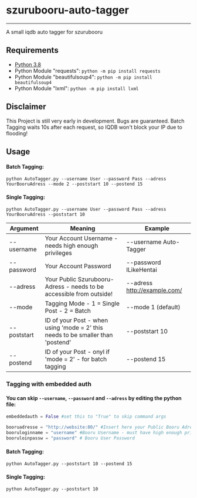 # szurubooru-auto-tagger
---
A small iqdb auto tagger for szurubooru 

## Requirements
- [Python 3.8](https://www.python.org/downloads/)
- Python Module "requests": ```python -m pip install requests ```
- Python Module "beautifulsoup4": ```python -m pip install beautifulsoup4 ```
- Python Module "lxml": ```python -m pip install lxml ```

## Disclaimer
This Project is still very early in development. Bugs are guaranteed.
Batch Tagging waits 10s after each request, so IQDB won't block your IP due to flooding!

## Usage
#### Batch Tagging:
```
python AutoTagger.py --username User --password Pass --adress YourBooruAdress --mode 2 --poststart 10 --postend 15
```
#### Single Tagging:
```
python AutoTagger.py --username User --password Pass --adress YourBooruAdress --poststart 10
```

| Argument  |  Meaning  | Example |
|---|---|---|
| --username  |  Your Account Username - needs high enough privileges  | --username Auto-Tagger |
| --password  |  Your Account Password | --password ILikeHentai |
| --adress | Your Public Szurubooru-Adress - needs to be accessible from outside!  | --adress http://example.com/ |
| --mode  | Tagging Mode - 1 = Single Post - 2 = Batch | --mode 1 (default) |
| --poststart  | ID of your Post - when using 'mode = 2' this needs to be smaller than 'postend' | --poststart 10 |
| --postend  | ID of your Post - onyl if 'mode = 2' - for batch tagging  | --postend 15 |



### Tagging with embedded auth

#### You can skip `--username`, `--password` and `--adress` by editing the python file:
```Python
embeddedauth = False #set this to "True" to skip command args

booruadresse = "http://website:80/" #Insert here your Public Booru Adress - must be reachable from outside            
booruloginname = "username" #Booru Username - must have high enough privileges                                        
booruloinpassw = "password" # Booru User Password                                                                     
```

#### Batch Tagging:
```
python AutoTagger.py --poststart 10 --postend 15
```
#### Single Tagging:
```
python AutoTagger.py --poststart 10
```
